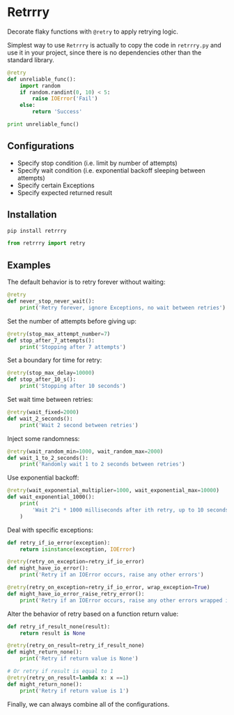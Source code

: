 # Retrrry

Decorate flaky functions with `@retry` to apply retrying logic.

Simplest way to use `Retrrry` is actually to copy the code in `retrrry.py` and use it in your
project, since there is no dependencies other than the standard library.

```python
@retry
def unreliable_func():
    import random
    if random.randint(0, 10) < 5:
        raise IOError('Fail')
    else:
        return 'Success'

print unreliable_func()
```

## Configurations

- Specify stop condition (i.e. limit by number of attempts)
- Specify wait condition (i.e. exponential backoff sleeping between attempts)
- Specify certain Exceptions
- Specify expected returned result

## Installation

```sh
pip install retrrry
```

```python
from retrrry import retry
```

## Examples

The default behavior is to retry forever without waiting:

```python
@retry
def never_stop_never_wait():
    print('Retry forever, ignore Exceptions, no wait between retries')
```

Set the number of attempts before giving up:

```python
@retry(stop_max_attempt_number=7)
def stop_after_7_attempts():
    print('Stopping after 7 attempts')
```

Set a boundary for time for retry:

```python
@retry(stop_max_delay=10000)
def stop_after_10_s():
    print('Stopping after 10 seconds')
```

Set wait time between retries:

```python
@retry(wait_fixed=2000)
def wait_2_seconds():
    print('Wait 2 second between retries')
```

Inject some randomness:

```python
@retry(wait_random_min=1000, wait_random_max=2000)
def wait_1_to_2_seconds():
    print('Randomly wait 1 to 2 seconds between retries')
```

Use exponential backoff:

```python
@retry(wait_exponential_multiplier=1000, wait_exponential_max=10000)
def wait_exponential_1000():
    print(
        'Wait 2^i * 1000 milliseconds after ith retry, up to 10 seconds, then 10 seconds afterwards'
    )
```

Deal with specific exceptions:

```python
def retry_if_io_error(exception):
    return isinstance(exception, IOError)

@retry(retry_on_exception=retry_if_io_error)
def might_have_io_error():
    print('Retry if an IOError occurs, raise any other errors')

@retry(retry_on_exception=retry_if_io_error, wrap_exception=True)
def might_have_io_error_raise_retry_error():
    print('Retry if an IOError occurs, raise any other errors wrapped in RetryError')
```

Alter the behavior of retry based on a function return value:

```python
def retry_if_result_none(result):
    return result is None

@retry(retry_on_result=retry_if_result_none)
def might_return_none():
    print('Retry if return value is None')

# Or retry if result is equal to 1
@retry(retry_on_result=lambda x: x ==1)
def might_return_none():
    print('Retry if return value is 1')
```

Finally, we can always combine all of the configurations.
